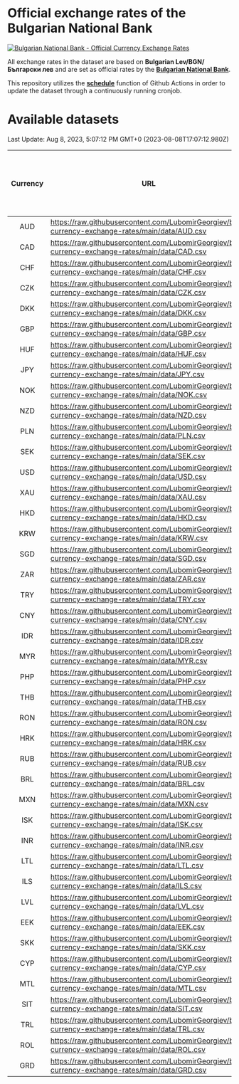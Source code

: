 # Official exchange rates of the Bulgarian National Bank

[![Bulgarian National Bank - Official Currency Exchange Rates](https://github.com/LubomirGeorgiev/bnb-currency-exchange-rates/actions/workflows/update-rates.yml/badge.svg?branch=main)](https://github.com/LubomirGeorgiev/bnb-currency-exchange-rates/actions/workflows/update-rates.yml)

All exchange rates in the dataset are based on **Bulgarian Lev/BGN/Български лев** and are set as official rates by the [**Bulgarian National Bank**](https://www.bnb.bg/Statistics/StExternalSector/StExchangeRates/StERForeignCurrencies/index.htm?toLang=_EN).

This repository utilizes the [**schedule**](https://docs.github.com/en/actions/reference/events-that-trigger-workflows) function of Github Actions in order to update the dataset through a continuously running cronjob.

# Available datasets

<!-- START LINKS (DO NOT EVER FU*ING DELETE THIS COMMENT FOR THE LOVE OF YOUR LIFE!!! IF YOU ARE CURIOS HOW IT WORKS, YOU CAN HAVE A LOOK AT ./src/updateReadme.ts) -->

Last Update: Aug 8, 2023, 5:07:12 PM GMT+0 (2023-08-08T17:07:12.980Z)

| Currency | URL                                                                                             | Number of records | Number of missing days that were filled in |
| :------: | ----------------------------------------------------------------------------------------------- | :---------------: | :----------------------------------------: |
|   AUD    | https://raw.githubusercontent.com/LubomirGeorgiev/bnb-currency-exchange-rates/main/data/AUD.csv |       8950        |                    2772                    |
|   CAD    | https://raw.githubusercontent.com/LubomirGeorgiev/bnb-currency-exchange-rates/main/data/CAD.csv |       8950        |                    2772                    |
|   CHF    | https://raw.githubusercontent.com/LubomirGeorgiev/bnb-currency-exchange-rates/main/data/CHF.csv |       8950        |                    2772                    |
|   CZK    | https://raw.githubusercontent.com/LubomirGeorgiev/bnb-currency-exchange-rates/main/data/CZK.csv |       8950        |                    2772                    |
|   DKK    | https://raw.githubusercontent.com/LubomirGeorgiev/bnb-currency-exchange-rates/main/data/DKK.csv |       8950        |                    2772                    |
|   GBP    | https://raw.githubusercontent.com/LubomirGeorgiev/bnb-currency-exchange-rates/main/data/GBP.csv |       8950        |                    2772                    |
|   HUF    | https://raw.githubusercontent.com/LubomirGeorgiev/bnb-currency-exchange-rates/main/data/HUF.csv |       8950        |                    2772                    |
|   JPY    | https://raw.githubusercontent.com/LubomirGeorgiev/bnb-currency-exchange-rates/main/data/JPY.csv |       8950        |                    2772                    |
|   NOK    | https://raw.githubusercontent.com/LubomirGeorgiev/bnb-currency-exchange-rates/main/data/NOK.csv |       8950        |                    2772                    |
|   NZD    | https://raw.githubusercontent.com/LubomirGeorgiev/bnb-currency-exchange-rates/main/data/NZD.csv |       8950        |                    2772                    |
|   PLN    | https://raw.githubusercontent.com/LubomirGeorgiev/bnb-currency-exchange-rates/main/data/PLN.csv |       8950        |                    2772                    |
|   SEK    | https://raw.githubusercontent.com/LubomirGeorgiev/bnb-currency-exchange-rates/main/data/SEK.csv |       8950        |                    2772                    |
|   USD    | https://raw.githubusercontent.com/LubomirGeorgiev/bnb-currency-exchange-rates/main/data/USD.csv |       8950        |                    2772                    |
|   XAU    | https://raw.githubusercontent.com/LubomirGeorgiev/bnb-currency-exchange-rates/main/data/XAU.csv |       8950        |                    2774                    |
|   HKD    | https://raw.githubusercontent.com/LubomirGeorgiev/bnb-currency-exchange-rates/main/data/HKD.csv |       8648        |                    2681                    |
|   KRW    | https://raw.githubusercontent.com/LubomirGeorgiev/bnb-currency-exchange-rates/main/data/KRW.csv |       8648        |                    2681                    |
|   SGD    | https://raw.githubusercontent.com/LubomirGeorgiev/bnb-currency-exchange-rates/main/data/SGD.csv |       8648        |                    2681                    |
|   ZAR    | https://raw.githubusercontent.com/LubomirGeorgiev/bnb-currency-exchange-rates/main/data/ZAR.csv |       8648        |                    2681                    |
|   TRY    | https://raw.githubusercontent.com/LubomirGeorgiev/bnb-currency-exchange-rates/main/data/TRY.csv |       7130        |                    2211                    |
|   CNY    | https://raw.githubusercontent.com/LubomirGeorgiev/bnb-currency-exchange-rates/main/data/CNY.csv |       7010        |                    2175                    |
|   IDR    | https://raw.githubusercontent.com/LubomirGeorgiev/bnb-currency-exchange-rates/main/data/IDR.csv |       7010        |                    2175                    |
|   MYR    | https://raw.githubusercontent.com/LubomirGeorgiev/bnb-currency-exchange-rates/main/data/MYR.csv |       7010        |                    2175                    |
|   PHP    | https://raw.githubusercontent.com/LubomirGeorgiev/bnb-currency-exchange-rates/main/data/PHP.csv |       7010        |                    2175                    |
|   THB    | https://raw.githubusercontent.com/LubomirGeorgiev/bnb-currency-exchange-rates/main/data/THB.csv |       7010        |                    2175                    |
|   RON    | https://raw.githubusercontent.com/LubomirGeorgiev/bnb-currency-exchange-rates/main/data/RON.csv |       6951        |                    2157                    |
|   HRK    | https://raw.githubusercontent.com/LubomirGeorgiev/bnb-currency-exchange-rates/main/data/HRK.csv |       6789        |                    2104                    |
|   RUB    | https://raw.githubusercontent.com/LubomirGeorgiev/bnb-currency-exchange-rates/main/data/RUB.csv |       6487        |                    2009                    |
|   BRL    | https://raw.githubusercontent.com/LubomirGeorgiev/bnb-currency-exchange-rates/main/data/BRL.csv |       6040        |                    1878                    |
|   MXN    | https://raw.githubusercontent.com/LubomirGeorgiev/bnb-currency-exchange-rates/main/data/MXN.csv |       6040        |                    1878                    |
|   ISK    | https://raw.githubusercontent.com/LubomirGeorgiev/bnb-currency-exchange-rates/main/data/ISK.csv |       5949        |                    1849                    |
|   INR    | https://raw.githubusercontent.com/LubomirGeorgiev/bnb-currency-exchange-rates/main/data/INR.csv |       5671        |                    1762                    |
|   LTL    | https://raw.githubusercontent.com/LubomirGeorgiev/bnb-currency-exchange-rates/main/data/LTL.csv |       5155        |                    1584                    |
|   ILS    | https://raw.githubusercontent.com/LubomirGeorgiev/bnb-currency-exchange-rates/main/data/ILS.csv |       4945        |                    1541                    |
|   LVL    | https://raw.githubusercontent.com/LubomirGeorgiev/bnb-currency-exchange-rates/main/data/LVL.csv |       4790        |                    1470                    |
|   EEK    | https://raw.githubusercontent.com/LubomirGeorgiev/bnb-currency-exchange-rates/main/data/EEK.csv |       4002        |                    1228                    |
|   SKK    | https://raw.githubusercontent.com/LubomirGeorgiev/bnb-currency-exchange-rates/main/data/SKK.csv |       2972        |                    914                     |
|   CYP    | https://raw.githubusercontent.com/LubomirGeorgiev/bnb-currency-exchange-rates/main/data/CYP.csv |       2906        |                    890                     |
|   MTL    | https://raw.githubusercontent.com/LubomirGeorgiev/bnb-currency-exchange-rates/main/data/MTL.csv |       2604        |                    799                     |
|   SIT    | https://raw.githubusercontent.com/LubomirGeorgiev/bnb-currency-exchange-rates/main/data/SIT.csv |       2544        |                    780                     |
|   TRL    | https://raw.githubusercontent.com/LubomirGeorgiev/bnb-currency-exchange-rates/main/data/TRL.csv |       1818        |                    559                     |
|   ROL    | https://raw.githubusercontent.com/LubomirGeorgiev/bnb-currency-exchange-rates/main/data/ROL.csv |       1697        |                    524                     |
|   GRD    | https://raw.githubusercontent.com/LubomirGeorgiev/bnb-currency-exchange-rates/main/data/GRD.csv |        361        |                    109                     |

<!-- END LINKS (DO NOT EVER FU*ING DELETE THIS COMMENT FOR THE LOVE OF YOUR LIFE!!! IF YOU ARE CURIOS HOW IT WORKS, YOU CAN HAVE A LOOK AT ./src/updateReadme.ts) -->
